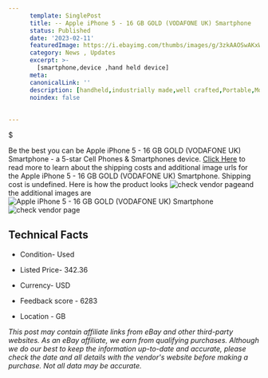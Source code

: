 ```yaml
---
      template: SinglePost
      title: -- Apple iPhone 5 - 16 GB GOLD (VODAFONE UK) Smartphone
      status: Published
      date: '2023-02-11'
      featuredImage: https://i.ebayimg.com/thumbs/images/g/3zkAAOSwAKxWYy8c/s-l225.jpg
      category: News , Updates
      excerpt: >-
        [smartphone,device ,hand held device]
      meta:
      canonicalLink: ''
      description: [handheld,industrially made,well crafted,Portable,Mobile,Compact,Convenient,Lightweight,Maneuverable,Man-portable,Miniature,Carriable,Hand-held,Light,Holdable,Transportable,Mobile device,Pocket-sized,On-the-go,Wireless,Cordless,Compact size,Convenient size, smartphone,device ,hand held device]
      noindex: false
      
        
---
```

$

Be the best you can be Apple iPhone 5 - 16 GB GOLD (VODAFONE UK) Smartphone - a 5-star Cell Phones & Smartphones device. [Click Here](https://www.ebay.com/itm/363891350604?hash=item54b99d5c4c%3Ag%3A3zkAAOSwAKxWYy8c&mkevt=1&mkcid=1&mkrid=711-53200-19255-0&campid=%253CePNCampaignId%253E&customid=%253CreferenceId%253E&toolid=10049) to read more to learn about the shipping costs and additional image urls for the Apple iPhone 5 - 16 GB GOLD (VODAFONE UK) Smartphone. Shipping cost is undefined. Here is how the product looks ![check vendor page](https://i.ebayimg.com/thumbs/images/g/3zkAAOSwAKxWYy8c/s-l225.jpg)and the additional images are![Apple iPhone 5 - 16 GB GOLD (VODAFONE UK) Smartphone](https://i.ebayimg.com/images/g/3zkAAOSwAKxWYy8c/s-l1200.jpg)![check vendor page](https://origin-galleryplus.ebayimg.com/ws/web/363891350604_2_0_1/225x225.jpg,https://origin-galleryplus.ebayimg.com/ws/web/363891350604_3_0_1/225x225.jpg,https://origin-galleryplus.ebayimg.com/ws/web/363891350604_4_0_1/225x225.jpg)



 ## Technical Facts 



     
      

 - Condition- Used 


      

 - Listed Price- 342.36 


      

 - Currency- USD 


      

 - Feedback score - 6283 


      

 - Location - GB 


      
      

 *_This post may contain affiliate links from eBay and other third-party websites. As an eBay affiliate, we earn from qualifying purchases. Although we do our best to keep the information up-to-date and accurate, please check the date and all details with the vendor's website before making a purchase. Not all data may be accurate._*






